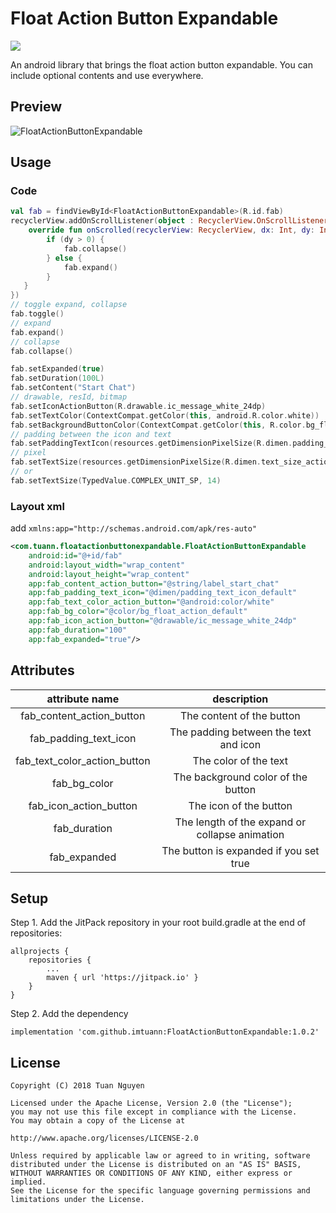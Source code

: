 # Float Action Button Expandable

[![](https://jitpack.io/v/imtuann/FloatActionButtonExpandable.svg)](https://jitpack.io/#imtuann/FloatActionButtonExpandable)

An android library that brings the float action button expandable. You can include optional contents and use everywhere.

## Preview

![FloatActionButtonExpandable][FloatActionButtonExpandable]

## Usage

### Code

```kotlin
val fab = findViewById<FloatActionButtonExpandable>(R.id.fab)
recyclerView.addOnScrollListener(object : RecyclerView.OnScrollListener() {
    override fun onScrolled(recyclerView: RecyclerView, dx: Int, dy: Int) {
        if (dy > 0) {
            fab.collapse()
        } else {
            fab.expand()
        }
   }
})
// toggle expand, collapse
fab.toggle()
// expand
fab.expand()
// collapse
fab.collapse()

fab.setExpanded(true)
fab.setDuration(100L)
fab.setContent("Start Chat")
// drawable, resId, bitmap
fab.setIconActionButton(R.drawable.ic_message_white_24dp)
fab.setTextColor(ContextCompat.getColor(this, android.R.color.white))
fab.setBackgroundButtonColor(ContextCompat.getColor(this, R.color.bg_float_action_default))
// padding between the icon and text
fab.setPaddingTextIcon(resources.getDimensionPixelSize(R.dimen.padding_text_icon_default))
// pixel
fab.setTextSize(resources.getDimensionPixelSize(R.dimen.text_size_action_button_default).toFloat())
// or
fab.setTextSize(TypedValue.COMPLEX_UNIT_SP, 14)
```

### Layout xml

add `xmlns:app="http://schemas.android.com/apk/res-auto"`

```xml
<com.tuann.floatactionbuttonexpandable.FloatActionButtonExpandable
    android:id="@+id/fab"
    android:layout_width="wrap_content"
    android:layout_height="wrap_content"
    app:fab_content_action_button="@string/label_start_chat"
    app:fab_padding_text_icon="@dimen/padding_text_icon_default"
    app:fab_text_color_action_button="@android:color/white"
    app:fab_bg_color="@color/bg_float_action_default"
    app:fab_icon_action_button="@drawable/ic_message_white_24dp"
    app:fab_duration="100"
    app:fab_expanded="true"/>
```

## Attributes

|attribute name|description|
|:-:|:-:|
|fab_content_action_button|The content of the button|
|fab_padding_text_icon|The padding between the text and icon|
|fab_text_color_action_button|The color of the text|
|fab_bg_color|The background color of the button|
|fab_icon_action_button|The icon of the button|
|fab_duration|The length of the expand or collapse animation|
|fab_expanded|The button is expanded if you set true|

## Setup

Step 1. Add the JitPack repository in your root build.gradle at the end of repositories:
```
allprojects {
    repositories {
        ...
        maven { url 'https://jitpack.io' }
    }
}
```

Step 2. Add the dependency
```
implementation 'com.github.imtuann:FloatActionButtonExpandable:1.0.2'
```

## License

```
Copyright (C) 2018 Tuan Nguyen

Licensed under the Apache License, Version 2.0 (the "License");
you may not use this file except in compliance with the License.
You may obtain a copy of the License at

http://www.apache.org/licenses/LICENSE-2.0

Unless required by applicable law or agreed to in writing, software
distributed under the License is distributed on an "AS IS" BASIS,
WITHOUT WARRANTIES OR CONDITIONS OF ANY KIND, either express or implied.
See the License for the specific language governing permissions and
limitations under the License.
```

[FloatActionButtonExpandable]: /art/FloatActionButtonExpandable.gif